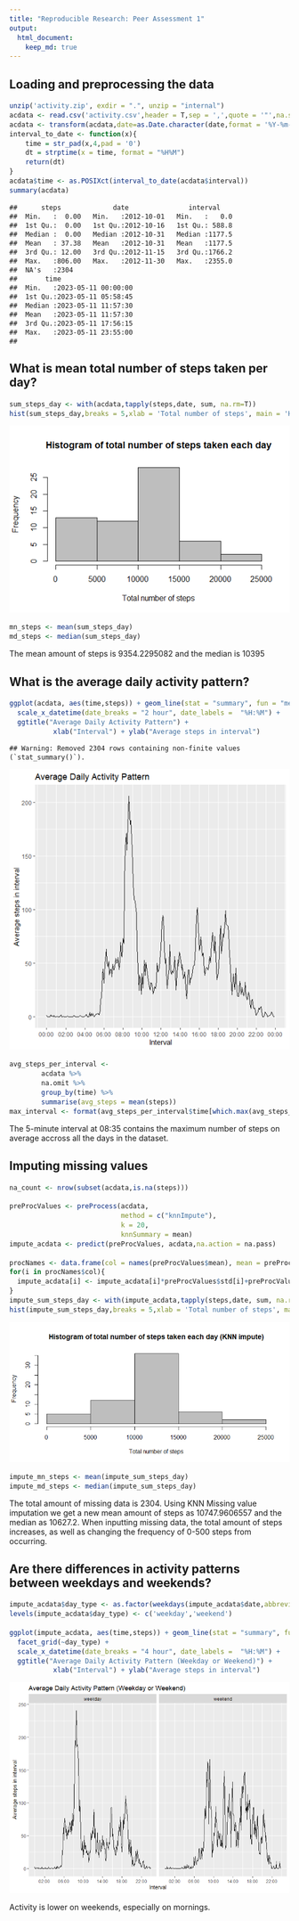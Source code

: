 ```yaml
---
title: "Reproducible Research: Peer Assessment 1"
output: 
  html_document:
    keep_md: true
---
```




## Loading and preprocessing the data


```r
unzip('activity.zip', exdir = ".", unzip = "internal")
acdata <- read.csv('activity.csv',header = T,sep = ',',quote = '"',na.strings = 'NA')
acdata <- transform(acdata,date=as.Date.character(date,format = '%Y-%m-%d'))
interval_to_date <- function(x){
    time = str_pad(x,4,pad = '0')
    dt = strptime(x = time, format = "%H%M")
    return(dt)
}
acdata$time <- as.POSIXct(interval_to_date(acdata$interval))
summary(acdata)
```

```
##      steps             date               interval     
##  Min.   :  0.00   Min.   :2012-10-01   Min.   :   0.0  
##  1st Qu.:  0.00   1st Qu.:2012-10-16   1st Qu.: 588.8  
##  Median :  0.00   Median :2012-10-31   Median :1177.5  
##  Mean   : 37.38   Mean   :2012-10-31   Mean   :1177.5  
##  3rd Qu.: 12.00   3rd Qu.:2012-11-15   3rd Qu.:1766.2  
##  Max.   :806.00   Max.   :2012-11-30   Max.   :2355.0  
##  NA's   :2304                                          
##       time                    
##  Min.   :2023-05-11 00:00:00  
##  1st Qu.:2023-05-11 05:58:45  
##  Median :2023-05-11 11:57:30  
##  Mean   :2023-05-11 11:57:30  
##  3rd Qu.:2023-05-11 17:56:15  
##  Max.   :2023-05-11 23:55:00  
## 
```

## What is mean total number of steps taken per day?


```r
sum_steps_day <- with(acdata,tapply(steps,date, sum, na.rm=T))
hist(sum_steps_day,breaks = 5,xlab = 'Total number of steps', main = 'Histogram of total number of steps taken each day',col='gray')
```

![](PA1_template_files/figure-html/unnamed-chunk-2-1.png)<!-- -->

```r
mn_steps <- mean(sum_steps_day)
md_steps <- median(sum_steps_day)
```

The mean amount of steps is 9354.2295082 and the median is 10395

## What is the average daily activity pattern?


```r
ggplot(acdata, aes(time,steps)) + geom_line(stat = "summary", fun = "mean") +
  scale_x_datetime(date_breaks = "2 hour", date_labels =  "%H:%M") +
  ggtitle("Average Daily Activity Pattern") +
           xlab("Interval") + ylab("Average steps in interval")
```

```
## Warning: Removed 2304 rows containing non-finite values (`stat_summary()`).
```

![](PA1_template_files/figure-html/unnamed-chunk-3-1.png)<!-- -->


```r
avg_steps_per_interval <- 
        acdata %>% 
        na.omit %>%
        group_by(time) %>% 
        summarise(avg_steps = mean(steps))
max_interval <- format(avg_steps_per_interval$time[which.max(avg_steps_per_interval$avg_steps)], '%H:%M')
```

The 5-minute interval at 08:35 contains the maximum number of steps on average accross all the days in the dataset.


## Imputing missing values


```r
na_count <- nrow(subset(acdata,is.na(steps)))

preProcValues <- preProcess(acdata,
                            method = c("knnImpute"),
                            k = 20,
                            knnSummary = mean)
impute_acdata <- predict(preProcValues, acdata,na.action = na.pass)

procNames <- data.frame(col = names(preProcValues$mean), mean = preProcValues$mean, sd = preProcValues$std)
for(i in procNames$col){
  impute_acdata[i] <- impute_acdata[i]*preProcValues$std[i]+preProcValues$mean[i] 
}
impute_sum_steps_day <- with(impute_acdata,tapply(steps,date, sum, na.rm=T))
hist(impute_sum_steps_day,breaks = 5,xlab = 'Total number of steps', main = 'Histogram of total number of steps taken each day (KNN impute)',col='gray')
```

![](PA1_template_files/figure-html/unnamed-chunk-5-1.png)<!-- -->

```r
impute_mn_steps <- mean(impute_sum_steps_day)
impute_md_steps <- median(impute_sum_steps_day)
```

The total amount of missing data is 2304. Using KNN Missing value imputation we get a new mean amount of steps as 10747.9606557 and the median as 10627.2. When inputting missing data, the total amount of steps increases, as well as changing the frequency of 0-500 steps from occurring.


## Are there differences in activity patterns between weekdays and weekends?


```r
impute_acdata$day_type <- as.factor(weekdays(impute_acdata$date,abbreviate = T) %in% c('Sat','Sun'))
levels(impute_acdata$day_type) <- c('weekday','weekend')

ggplot(impute_acdata, aes(time,steps)) + geom_line(stat = "summary", fun = "mean") +
  facet_grid(~day_type) +
  scale_x_datetime(date_breaks = "4 hour", date_labels =  "%H:%M") +
  ggtitle("Average Daily Activity Pattern (Weekday or Weekend)") +
           xlab("Interval") + ylab("Average steps in interval")
```

![](PA1_template_files/figure-html/unnamed-chunk-6-1.png)<!-- -->

Activity is lower on weekends, especially on mornings.










